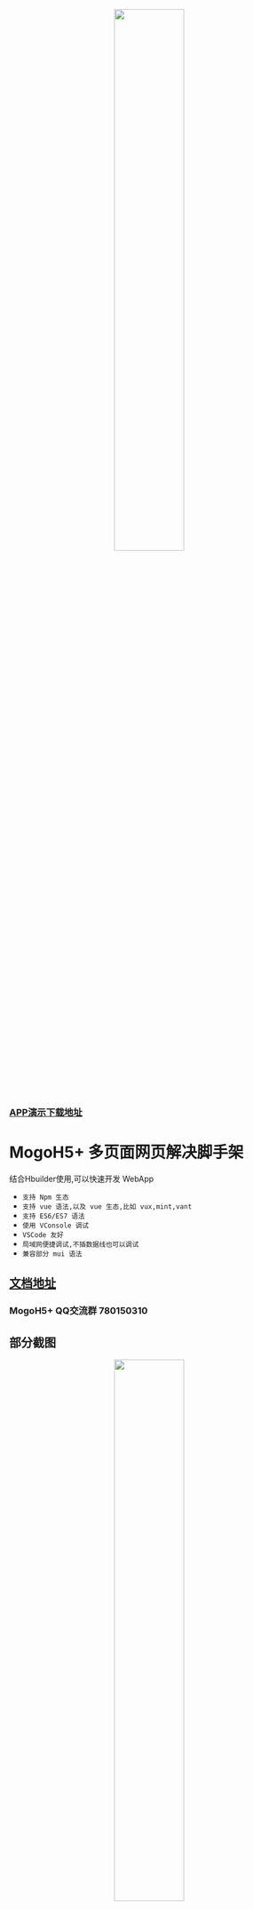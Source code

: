 

<div align=center><img width="50%"  src="https://tyaqing.github.io/mogo-h5plus/logo.png"/></div>

### [APP演示下载地址](https://fir.im/p52j)

# MogoH5+ 多页面网页解决脚手架

结合Hbuilder使用,可以快速开发 WebApp 

- `支持 Npm 生态`
- `支持 vue 语法,以及 vue 生态,比如 vux,mint,vant`
- `支持 ES6/ES7 语法`
- `使用 VConsole 调试`
- `VSCode 友好`
- `局域网便捷调试,不插数据线也可以调试`
- `兼容部分 mui 语法`


## [文档地址](https://tyaqing.github.io/mogo-h5plus/)

### MogoH5+ QQ交流群 780150310

## 部分截图


<div align=center><img width="50%"  src="https://github.com/tyaqing/mogo-h5plus/blob/master/docs/.vuepress/public/s1.png?raw=true"/></div>

<div align=center><img width="50%"  src="https://github.com/tyaqing/mogo-h5plus/blob/master/docs/.vuepress/public/s2.png?raw=true"/></div>

<div align=center><img width="50%"  src="https://github.com/tyaqing/mogo-h5plus/blob/master/docs/.vuepress/public/s2.png?raw=true"/></div>


